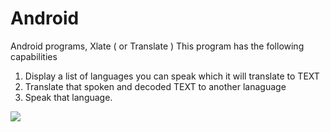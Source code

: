 # Android
Android programs, Xlate ( or Translate )
This program has the following capabilities
1. Display a list of languages you can speak which it will translate to TEXT
2. Translate that spoken and decoded TEXT to another lanaguage
3. Speak that language.

<img src="Translate.png"/>
